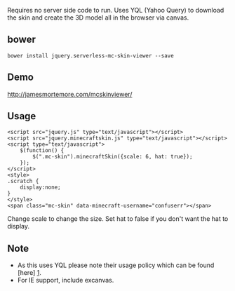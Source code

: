 Requires no server side code to run. Uses YQL (Yahoo Query) to download the skin and create the 3D model all in the browser via canvas.

bower
-----
```bower install jquery.serverless-mc-skin-viewer --save```

Demo
----
http://jamesmortemore.com/mcskinviewer/

Usage
-----
```
<script src="jquery.js" type="text/javascript"></script>
<script src="jquery.minecraftskin.js" type="text/javascript"></script>
<script type="text/javascript">
    $(function() {
        $(".mc-skin").minecraftSkin({scale: 6, hat: true});
    });
</script>
<style>
.scratch {
    display:none;
}
</style>
<span class="mc-skin" data-minecraft-username="confuserr"></span>
```

Change scale to change the size. Set hat to false if you don't want the hat to display.

Note
----
* As this uses YQL please note their usage policy which can be found [here] [1].
* For IE support, include excanvas.

[1]: http://developer.yahoo.com/yql/guide/usage_info_limits.html "here"

